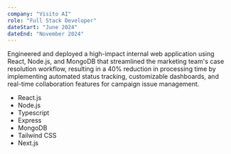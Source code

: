 ```yaml
---
company: "Visito AI"
role: "Full Stack Developer"
dateStart: "June 2024"
dateEnd: "November 2024"
---
```


Engineered and deployed a high-impact internal web application using React, Node.js, and MongoDB that streamlined the marketing team's case resolution workflow, resulting in a 40% reduction in processing time by implementing automated status tracking, customizable dashboards, and real-time collaboration features for campaign issue management.

- React.js
- Node.js
- Typescript
- Express
- MongoDB
- Tailwind CSS
- Next.js
